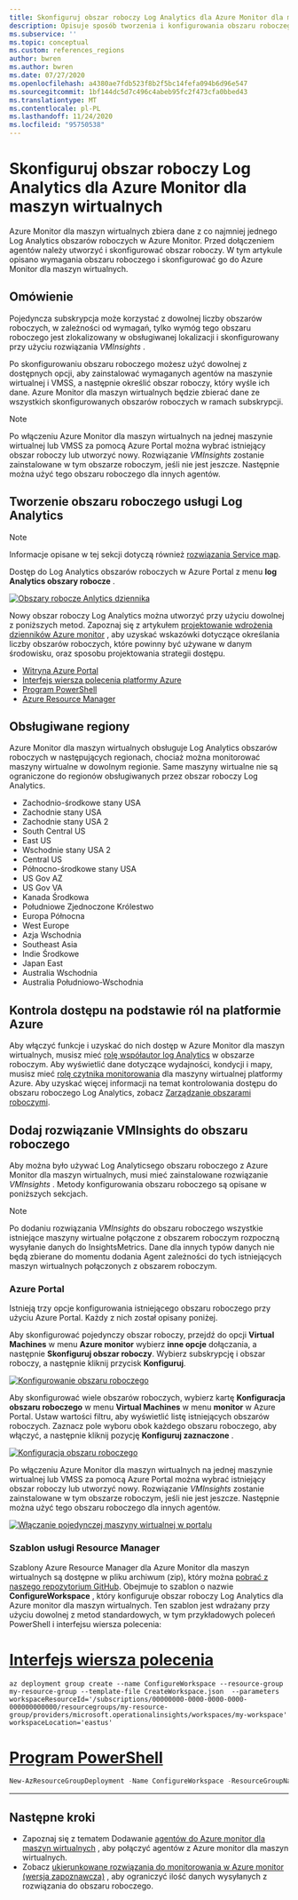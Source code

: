 ```yaml
---
title: Skonfiguruj obszar roboczy Log Analytics dla Azure Monitor dla maszyn wirtualnych
description: Opisuje sposób tworzenia i konfigurowania obszaru roboczego Log Analytics używanego przez Azure Monitor dla maszyn wirtualnych.
ms.subservice: ''
ms.topic: conceptual
ms.custom: references_regions
author: bwren
ms.author: bwren
ms.date: 07/27/2020
ms.openlocfilehash: a4380ae7fdb523f8b2f5bc14fefa094b6d96e547
ms.sourcegitcommit: 1bf144dc5d7c496c4abeb95fc2f473cfa0bbed43
ms.translationtype: MT
ms.contentlocale: pl-PL
ms.lasthandoff: 11/24/2020
ms.locfileid: "95750538"
---
```

# <a name="configure-log-analytics-workspace-for-azure-monitor-for-vms"></a>Skonfiguruj obszar roboczy Log Analytics dla Azure Monitor dla maszyn wirtualnych
Azure Monitor dla maszyn wirtualnych zbiera dane z co najmniej jednego Log Analytics obszarów roboczych w Azure Monitor. Przed dołączeniem agentów należy utworzyć i skonfigurować obszar roboczy. W tym artykule opisano wymagania obszaru roboczego i skonfigurować go do Azure Monitor dla maszyn wirtualnych.

## <a name="overview"></a>Omówienie
Pojedyncza subskrypcja może korzystać z dowolnej liczby obszarów roboczych, w zależności od wymagań, tylko wymóg tego obszaru roboczego jest zlokalizowany w obsługiwanej lokalizacji i skonfigurowany przy użyciu rozwiązania *VMInsights* .

Po skonfigurowaniu obszaru roboczego możesz użyć dowolnej z dostępnych opcji, aby zainstalować wymaganych agentów na maszynie wirtualnej i VMSS, a następnie określić obszar roboczy, który wyśle ich dane. Azure Monitor dla maszyn wirtualnych będzie zbierać dane ze wszystkich skonfigurowanych obszarów roboczych w ramach subskrypcji.

> [!NOTE]
> Po włączeniu Azure Monitor dla maszyn wirtualnych na jednej maszynie wirtualnej lub VMSS za pomocą Azure Portal można wybrać istniejący obszar roboczy lub utworzyć nowy. Rozwiązanie *VMInsights* zostanie zainstalowane w tym obszarze roboczym, jeśli nie jest jeszcze. Następnie można użyć tego obszaru roboczego dla innych agentów.


## <a name="create-log-analytics-workspace"></a>Tworzenie obszaru roboczego usługi Log Analytics

>[!NOTE]
>Informacje opisane w tej sekcji dotyczą również [rozwiązania Service map](service-map.md). 

Dostęp do Log Analytics obszarów roboczych w Azure Portal z menu **log Analytics obszary robocze** .

[![Obszary robocze Anlytics dziennika](media/vminsights-configure-workspace/log-analytics-workspaces.png)](media/vminsights-configure-workspace/log-analytics-workspaces.png#lightbox)

Nowy obszar roboczy Log Analytics można utworzyć przy użyciu dowolnej z poniższych metod. Zapoznaj się z artykułem [projektowanie wdrożenia dzienników Azure monitor](../platform/design-logs-deployment.md) , aby uzyskać wskazówki dotyczące określania liczby obszarów roboczych, które powinny być używane w danym środowisku, oraz sposobu projektowania strategii dostępu.


* [Witryna Azure Portal](../../azure-monitor/learn/quick-create-workspace.md)
* [Interfejs wiersza polecenia platformy Azure](../../azure-monitor/learn/quick-create-workspace-cli.md)
* [Program PowerShell](../platform/powershell-workspace-configuration.md)
* [Azure Resource Manager](../samples/resource-manager-workspace.md)

## <a name="supported-regions"></a>Obsługiwane regiony

Azure Monitor dla maszyn wirtualnych obsługuje Log Analytics obszarów roboczych w następujących regionach, chociaż można monitorować maszyny wirtualne w dowolnym regionie. Same maszyny wirtualne nie są ograniczone do regionów obsługiwanych przez obszar roboczy Log Analytics.

- Zachodnio-środkowe stany USA
- Zachodnie stany USA
- Zachodnie stany USA 2
- South Central US
- East US
- Wschodnie stany USA 2
- Central US
- Północno-środkowe stany USA
- US Gov AZ
- US Gov VA
- Kanada Środkowa
- Południowe Zjednoczone Królestwo
- Europa Północna
- West Europe
- Azja Wschodnia
- Southeast Asia
- Indie Środkowe
- Japan East
- Australia Wschodnia
- Australia Południowo-Wschodnia

## <a name="azure-role-based-access-control"></a>Kontrola dostępu na podstawie ról na platformie Azure
Aby włączyć funkcje i uzyskać do nich dostęp w Azure Monitor dla maszyn wirtualnych, musisz mieć [rolę współautor log Analytics](../platform/manage-access.md#manage-access-using-azure-permissions) w obszarze roboczym. Aby wyświetlić dane dotyczące wydajności, kondycji i mapy, musisz mieć [rolę czytnika monitorowania](../platform/roles-permissions-security.md#built-in-monitoring-roles) dla maszyny wirtualnej platformy Azure. Aby uzyskać więcej informacji na temat kontrolowania dostępu do obszaru roboczego Log Analytics, zobacz [Zarządzanie obszarami roboczymi](../platform/manage-access.md).

## <a name="add-vminsights-solution-to-workspace"></a>Dodaj rozwiązanie VMInsights do obszaru roboczego
Aby można było używać Log Analyticsego obszaru roboczego z Azure Monitor dla maszyn wirtualnych, musi mieć zainstalowane rozwiązanie *VMInsights* . Metody konfigurowania obszaru roboczego są opisane w poniższych sekcjach.

> [!NOTE]
> Po dodaniu rozwiązania *VMInsights* do obszaru roboczego wszystkie istniejące maszyny wirtualne połączone z obszarem roboczym rozpoczną wysyłanie danych do InsightsMetrics. Dane dla innych typów danych nie będą zbierane do momentu dodania Agent zależności do tych istniejących maszyn wirtualnych połączonych z obszarem roboczym.

### <a name="azure-portal"></a>Azure Portal
Istnieją trzy opcje konfigurowania istniejącego obszaru roboczego przy użyciu Azure Portal. Każdy z nich został opisany poniżej.

Aby skonfigurować pojedynczy obszar roboczy, przejdź do opcji **Virtual Machines** w menu **Azure monitor** wybierz **inne opcje** dołączania, a następnie **Skonfiguruj obszar roboczy**. Wybierz subskrypcję i obszar roboczy, a następnie kliknij przycisk **Konfiguruj**.

[![Konfigurowanie obszaru roboczego](media/vminsights-enable-at-scale-policy/configure-workspace.png)](media/vminsights-enable-at-scale-policy/configure-workspace.png#lightbox)

Aby skonfigurować wiele obszarów roboczych, wybierz kartę **Konfiguracja obszaru roboczego** w menu **Virtual Machines** w menu **monitor** w Azure Portal. Ustaw wartości filtru, aby wyświetlić listę istniejących obszarów roboczych. Zaznacz pole wyboru obok każdego obszaru roboczego, aby włączyć, a następnie kliknij pozycję **Konfiguruj zaznaczone** .

[![Konfiguracja obszaru roboczego](media/vminsights-enable-at-scale-policy/workspace-configuration.png)](media/vminsights-enable-at-scale-policy/workspace-configuration.png#lightbox)


Po włączeniu Azure Monitor dla maszyn wirtualnych na jednej maszynie wirtualnej lub VMSS za pomocą Azure Portal można wybrać istniejący obszar roboczy lub utworzyć nowy. Rozwiązanie *VMInsights* zostanie zainstalowane w tym obszarze roboczym, jeśli nie jest jeszcze. Następnie można użyć tego obszaru roboczego dla innych agentów.

[![Włączanie pojedynczej maszyny wirtualnej w portalu](media/vminsights-enable-single-vm/enable-vminsights-vm-portal.png)](media/vminsights-enable-single-vm/enable-vminsights-vm-portal.png#lightbox)


### <a name="resource-manager-template"></a>Szablon usługi Resource Manager
Szablony Azure Resource Manager dla Azure Monitor dla maszyn wirtualnych są dostępne w pliku archiwum (zip), który można [pobrać z naszego repozytorium GitHub](https://aka.ms/VmInsightsARMTemplates). Obejmuje to szablon o nazwie **ConfigureWorkspace** , który konfiguruje obszar roboczy Log Analytics dla Azure monitor dla maszyn wirtualnych. Ten szablon jest wdrażany przy użyciu dowolnej z metod standardowych, w tym przykładowych poleceń PowerShell i interfejsu wiersza polecenia: 

# <a name="cli"></a>[Interfejs wiersza polecenia](#tab/CLI)

```azurecli
az deployment group create --name ConfigureWorkspace --resource-group my-resource-group --template-file CreateWorkspace.json  --parameters workspaceResourceId='/subscriptions/00000000-0000-0000-0000-000000000000/resourcegroups/my-resource-group/providers/microsoft.operationalinsights/workspaces/my-workspace' workspaceLocation='eastus'

```

# <a name="powershell"></a>[Program PowerShell](#tab/PowerShell)

```powershell
New-AzResourceGroupDeployment -Name ConfigureWorkspace -ResourceGroupName my-resource-group -TemplateFile ConfigureWorkspace.json -workspaceResourceId /subscriptions/00000000-0000-0000-0000-000000000000/resourcegroups/my-resource-group/providers/microsoft.operationalinsights/workspaces/my-workspace -location eastus
```

---



## <a name="next-steps"></a>Następne kroki
- Zapoznaj się z tematem Dodawanie [agentów do Azure monitor dla maszyn wirtualnych](vminsights-enable-overview.md) , aby połączyć agentów z Azure monitor dla maszyn wirtualnych.
- Zobacz [ukierunkowane rozwiązania do monitorowania w Azure monitor (wersja zapoznawcza)](solution-targeting.md) , aby ograniczyć ilość danych wysyłanych z rozwiązania do obszaru roboczego.
